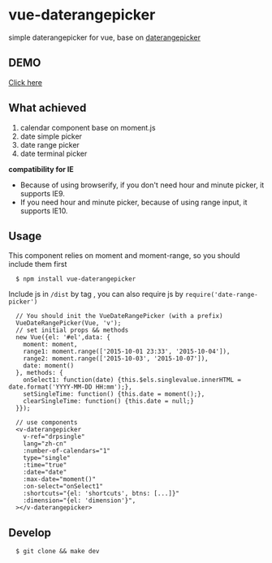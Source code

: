 # vue-daterangepicker
simple daterangepicker for vue, base on [daterangepicker](https://github.com/ElemeFE/daterangepicker)

## DEMO
[Click here](http://youngerheart.github.io/vue-daterangepicker/)

## What achieved 
1. calendar component base on moment.js
2. date simple picker
3. date range picker
4. date terminal picker

**compatibility for IE**

* Because of using browserify, if you don't need hour and minute picker, it supports IE9.
* If you need hour and minute picker, because of using range input, it supports IE10.

## Usage

This component relies on moment and moment-range, so you should include them first

      $ npm install vue-daterangepicker

Include js in `/dist` by tag , you can also require js by `require('date-range-picker')`

      // You should init the VueDateRangePicker (with a prefix)
      VueDateRangePicker(Vue, 'v');
      // set initial props && methods
      new Vue({el: '#el',data: {
        moment: moment,
        range1: moment.range(['2015-10-01 23:33', '2015-10-04']),
        range2: moment.range(['2015-10-03', '2015-10-07']),
        date: moment()
      }, methods: {
        onSelect1: function(date) {this.$els.singlevalue.innerHTML = date.format('YYYY-MM-DD HH:mm');},
        setSingleTime: function() {this.date = moment();},
        clearSingleTime: function() {this.date = null;}
      }});

      // use components
      <v-daterangepicker
        v-ref="drpsingle"
        lang="zh-cn"
        :number-of-calendars="1"
        type="single"
        :time="true"
        :date="date"
        :max-date="moment()"
        :on-select="onSelect1"
        :shortcuts="{el: 'shortcuts', btns: [...]}"
        :dimension="{el: 'dimension'}",
      ></v-daterangepicker>

## Develop

      $ git clone && make dev
